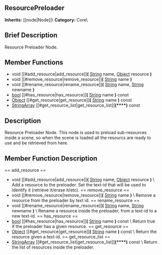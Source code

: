 ##  ResourcePreloader  
**Inherits:** [[node|Node]]\\
**Category:** Core\\
##  Brief Description  
Resource Preloader Node.
##  Member Functions 
  * void [[#add_resource|add_resource]]**(** [String](class_string) name, [Object](class_object) resource **)**
  * void [[#remove_resource|remove_resource]]**(** [String](class_string) name **)**
  * void [[#rename_resource|rename_resource]]**(** [String](class_string) name, [String](class_string) newname **)**
  * [bool](class_bool) [[#has_resource|has_resource]]**(** [String](class_string) name **)** const
  * [Object](class_object) [[#get_resource|get_resource]]**(** [String](class_string) name **)** const
  * [StringArray](class_stringarray) [[#get_resource_list|get_resource_list]]**(****)** const
##  Description  
Resource Preloader Node. This node is used to preload sub-resources inside a scene, so when the scene is loaded all the resourcs are ready to use and be retrieved from here.
##  Member Function Description  
==  add_resource  ==
  * void [[#add_resource|add_resource]]**(** [String](class_string) name, [Object](class_object) resource **)**
\\
Add a resource to the preloader. Set the text-id that will be used to identify it (retrieve it/erase it/etc).
==  remove_resource  ==
  * void [[#remove_resource|remove_resource]]**(** [String](class_string) name **)**
\\
Remove a resource from the preloader by text id.
==  rename_resource  ==
  * void [[#rename_resource|rename_resource]]**(** [String](class_string) name, [String](class_string) newname **)**
\\
Rename a resource inside the preloader, from a text-id to a new text-id.
==  has_resource  ==
  * [bool](class_bool) [[#has_resource|has_resource]]**(** [String](class_string) name **)** const
\\
Return true if the preloader has a given resource.
==  get_resource  ==
  * [Object](class_object) [[#get_resource|get_resource]]**(** [String](class_string) name **)** const
\\
Return the resource given a text-id.
==  get_resource_list  ==
  * [StringArray](class_stringarray) [[#get_resource_list|get_resource_list]]**(****)** const
\\
Return the list of resources inside the preloader.
